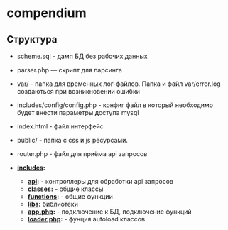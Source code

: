 # compendium

## Структура

* scheme.sql - дамп БД без рабочих данных
* parser.php — скрипт для парсинга
* var/ - папка для временных лог-файлов. Папка и файл var/error.log создаються при возникновении ошибки
* includes/config/config.php - конфиг файл в который необходимо будет внести параметры доступа mysql

* index.html - файл интерфейс
* public/ - папка с css и js ресурсами.
* router.php - файл для приёма api запросов

* **[includes](includes/):**
   * **[api](includes/api/):** - контроллеры для обработки api запросов
   * **[classes](includes/classes/):** - общие классы
   * **[functions](includes/functions/):** - общие функции
   * **[libs](includes/libs/):** библиотеки
   * **[app.php](includes/app.php):** - подключение к БД, подключение функций
   * **[loader.php](includes/loader.php):** - фунция autoload классов
